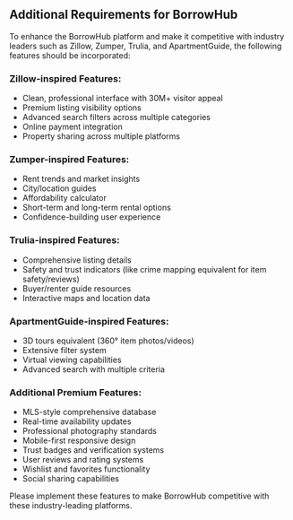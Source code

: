 ## Additional Requirements for BorrowHub

To enhance the BorrowHub platform and make it competitive with industry leaders such as Zillow, Zumper, Trulia, and ApartmentGuide, the following features should be incorporated:

### Zillow-inspired Features:
- Clean, professional interface with 30M+ visitor appeal
- Premium listing visibility options
- Advanced search filters across multiple categories
- Online payment integration
- Property sharing across multiple platforms

### Zumper-inspired Features:
- Rent trends and market insights
- City/location guides
- Affordability calculator
- Short-term and long-term rental options
- Confidence-building user experience

### Trulia-inspired Features:
- Comprehensive listing details
- Safety and trust indicators (like crime mapping equivalent for item safety/reviews)
- Buyer/renter guide resources
- Interactive maps and location data

### ApartmentGuide-inspired Features:
- 3D tours equivalent (360° item photos/videos)
- Extensive filter system
- Virtual viewing capabilities
- Advanced search with multiple criteria

### Additional Premium Features:
- MLS-style comprehensive database
- Real-time availability updates
- Professional photography standards
- Mobile-first responsive design
- Trust badges and verification systems
- User reviews and rating systems
- Wishlist and favorites functionality
- Social sharing capabilities

Please implement these features to make BorrowHub competitive with these industry-leading platforms.